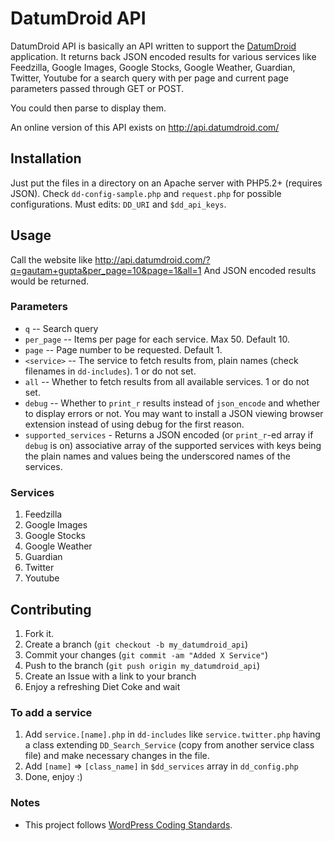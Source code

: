 DatumDroid API
==============

DatumDroid API is basically an API written to support the [DatumDroid](http://datumdroid.com/) application.
It returns back JSON encoded results for various services like Feedzilla, Google Images, Google Stocks, Google Weather, Guardian, Twitter, Youtube for a search query with per page and current page parameters passed through GET or POST.

You could then parse to display them.

An online version of this API exists on http://api.datumdroid.com/

Installation
------------

Just put the files in a directory on an Apache server with PHP5.2+ (requires JSON).
Check `dd-config-sample.php` and `request.php` for possible configurations.
Must edits: `DD_URI` and `$dd_api_keys`.

Usage
-----

Call the website like http://api.datumdroid.com/?q=gautam+gupta&per_page=10&page=1&all=1
And JSON encoded results would be returned.

### Parameters ###

 * `q` -- Search query
 * `per_page` -- Items per page for each service. Max 50. Default 10.
 * `page` -- Page number to be requested. Default 1.
 * `<service>` -- The service to fetch results from, plain names (check filenames in `dd-includes`). 1 or do not set.
 * `all` -- Whether to fetch results from all available services. 1 or do not set.
 * `debug` -- Whether to `print_r` results instead of `json_encode` and whether to display errors or not. You may want to install a JSON viewing browser extension instead of using debug for the first reason.
 * `supported_services` - Returns a JSON encoded (or `print_r`-ed array if `debug` is on) associative array of the supported services with keys being the plain names and values being the underscored names of the services.

### Services ###

 1. Feedzilla
 2. Google Images
 3. Google Stocks
 4. Google Weather
 5. Guardian
 6. Twitter
 7. Youtube

Contributing
------------

 1. Fork it.
 2. Create a branch (`git checkout -b my_datumdroid_api`)
 3. Commit your changes (`git commit -am "Added X Service"`)
 4. Push to the branch (`git push origin my_datumdroid_api`)
 5. Create an Issue with a link to your branch
 6. Enjoy a refreshing Diet Coke and wait

### To add a service ###

 1. Add `service.[name].php` in `dd-includes` like `service.twitter.php` having a class extending `DD_Search_Service` (copy from another service class file) and make necessary changes in the file.
 2. Add `[name]` => `[class_name]` in `$dd_services` array in `dd_config.php`
 3. Done, enjoy :)

### Notes ###
 * This project follows [WordPress Coding Standards](http://codex.wordpress.org/WordPress_Coding_Standards).